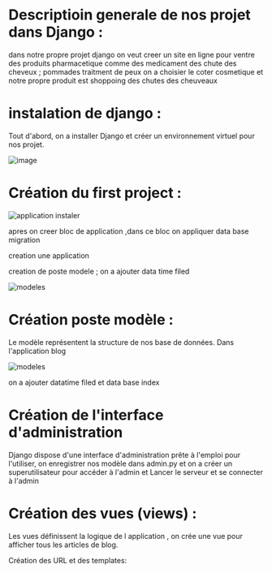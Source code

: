 # Descriptioin generale de nos projet dans  Django : 
dans notre propre projet django on veut creer un site en ligne pour ventre des produits pharmacetique comme des medicament des chute des cheveux ; pommades traitment de peux on a choisier le coter cosmetique et notre propre produit est shoppoing des chutes des cheuveaux 

# instalation de django : 
Tout d'abord, on a  installer Django et créer un environnement virtuel pour nos  projet.


![image](https://github.com/user-attachments/assets/6b023ce3-2b0c-4664-ad33-d1ade81b13a9)

#  Création du first project  : 

![application instaler ](https://github.com/user-attachments/assets/7b71c615-8228-47a9-9b69-f45738f4bec1)

  apres on creer  bloc de application ,dans  ce bloc on appliquer data base migration 
  
 creation une application  
 
 creation de poste modele ; on a ajouter data time filed

![modeles](https://github.com/user-attachments/assets/ee05c2ae-7545-4590-964d-3bc3d01ecb19)

 # Création poste  modèle : 
 Le modèle représentent la structure de nos base de données. Dans l'application blog 

 ![modeles](https://github.com/user-attachments/assets/2d3c69b9-351e-41cd-9205-9f7a73f70b95)

 on a ajouter datatime filed  et data base index 

 
 

  # Création de l'interface d'administration
Django dispose d'une interface d'administration prête à l'emploi pour l'utiliser, on enregistrer nos modèle dans admin.py et on a créer un superutilisateur pour accéder à l'admin et  Lancer le serveur et se connecter à l'admin

# Création des vues (views) :
Les vues définissent la logique de l application , on crée une vue pour afficher tous les articles de blog.



Création des URL et des templates:



